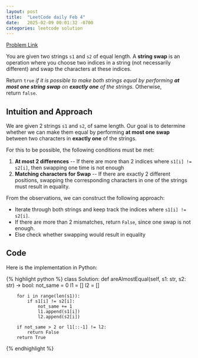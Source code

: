 ```yaml
---
layout: post
title:  "LeetCode daily Feb 4"
date:   2025-02-09 00:01:32 -0700
categories: leetcode solution
---
```




[Problem Link](https://leetcode.com/problems/check-if-one-string-swap-can-make-strings-equal/description/?envType=daily-question&envId=2025-02-05)

You are given two strings `s1` and `s2` of equal length. A **string swap** is an operation where you choose two indices in a string (not necessarily different) and swap the characters at these indices.

Return `true` _if it is possible to make both strings equal by performing **at most one string swap** on **exactly one** of the strings._ Otherwise, return `false`.

## Intuition and Approach

We are given 2 strings `s1` and `s2`, of same length. Our goal is to determine whether we can make them equal by performing **at most one swap** between two characters in **exactly one** of the strings.

For this to be possible, the following conditions must be met:
1. **At most 2 differences** -- If there are more than 2 indices where `s1[i] != s2[i]`, then swapping one time is not enough
2. **Matching characters for Swap** -- If there are exactly 2 different positions, swapping the corresponding characters in one of the strings must result in equality.

From the observations, we can construct the following approach:
- Iterate through both strings and keep track the indices where `s1[i] != s2[i]`.
- If there are more than 2 mismatches, return `False`, since one swap is not enough.
- Else check whether swapping would result in equality


## Code

Here is the implementation in Python:

{% highlight python %}
class Solution:
    def areAlmostEqual(self, s1: str, s2: str) -> bool:
        not_same = 0
        l1 = []
        l2 = []

        for i in range(len(s1)):
            if s1[i] != s2[i]:
                not_same += 1
                l1.append(s1[i])
                l2.append(s2[i])

        if not_same > 2 or l1[::-1] != l2:
            return False
        return True
{% endhighlight %}
